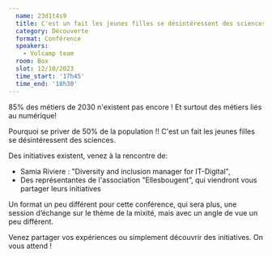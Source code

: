 ```yaml
---
  name: 23d1t4s9
  title: C'est un fait les jeunes filles se désintéressent des sciences, cela vous interpelle?
  category: Découverte
  format: Conférence
  speakers: 
    - Volcamp team
  room: Box
  slot: 12/10/2023
  time_start: '17h45'
  time_end: '18h30'
---
```

85% des métiers de 2030 n'existent pas encore ! Et surtout des métiers liés au numérique!

Pourquoi se priver de 50% de la population !! C'est un fait les jeunes filles se désintéressent des sciences.

Des initiatives existent, venez à la rencontre de: 
- Samia Riviere : "Diversity and inclusion manager for IT-Digital",  
- Des représentantes de  l'association "Ellesbougent”, 
qui viendront vous partager leurs initiatives

Un format un peu différent pour cette conférence, qui sera plus, une session d’échange sur le thème de la mixité, mais avec un angle de vue un peu différent.

Venez partager vos expériences ou simplement découvrir des initiatives. On vous attend !
